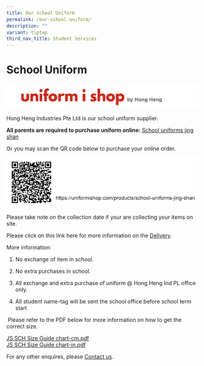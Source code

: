```yaml
---
title: Our School Uniform
permalink: /our-school-uniform/
description: ""
variant: tiptap
third_nav_title: Student Services
---
```

# **School Uniform**

![](/images/Capture7.png)

Hong Heng Industries Pte Ltd is our school uniform supplier.

[](https://uniformishop.com/products/school-uniforms-jing-shan)**All parents are required to purchase uniform online:** [School uniforms jing shan](https://uniformishop.com/products/school-uniforms-jing-shan)  
  
Or you may scan the QR code below to purchase your online order.

![](/images/uni%20QR%20code.png)

Please take note on the collection date if your are collecting your items on site.

Please click on this link here for more information on the [Delivery](https://uniformishop.com/delivery).   

More information:    
1) No exchange of item in school.

2) No extra purchases in school.

3) All exchange and extra purchase of uniform @ Hong Heng Ind PL office only.

4) All student name-tag will be sent the school office before school term start

 Please refer to the PDF below for more information on how to get the correct size.
 
 [JS SCH Size Guide chart-cm.pdf](/files/JS%20SCH%20Size%20Guide%20chart-cm.pdf)   
 [JS SCH Size Guide chart-in.pdf](/files/JS%20SCH%20Size%20Guide%20chart-in.pdf)
 
 For any other enquires, please [Contact us](https://uniformishop.com/contact-us).